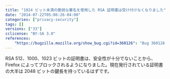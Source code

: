 ```yaml
---
title: "1024 ビット未満の脆弱な署名を使用した RSA 証明書は受け付けなくなりました"
date: "2014-07-22T05:06:26-04:00"
categories: ["privacy-security"]
tags: []
versions: ["33"]
cclicense: "BY-SA 3.0"
references:
    "https://bugzilla.mozilla.org/show_bug.cgi?id=360126": "Bug 360126 – Stop accepting certificates that use RSA 1023 or weaker signatures"
---
```

RSA 512、1000、1023 ビットの証明書は、安全性が十分でないことから、Firefox によってブロックされるようになりました。現在発行されている証明書の大半は 2048 ビットの鍵長を持っているはずです。
